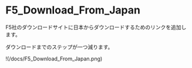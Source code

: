 # F5_Download_From_Japan
F5社のダウンロードサイトに日本からダウンロードするためのリンクを追加します。

ダウンロードまでのステップが一つ減ります。

!(/docs/F5_Download_From_Japan.png)
